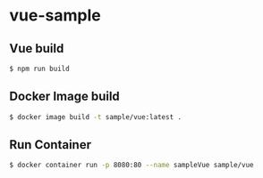 # vue-sample
## Vue build
```bash
$ npm run build
```
## Docker Image build
```bash
$ docker image build -t sample/vue:latest .
```
## Run Container
```bash
$ docker container run -p 8080:80 --name sampleVue sample/vue 
```
